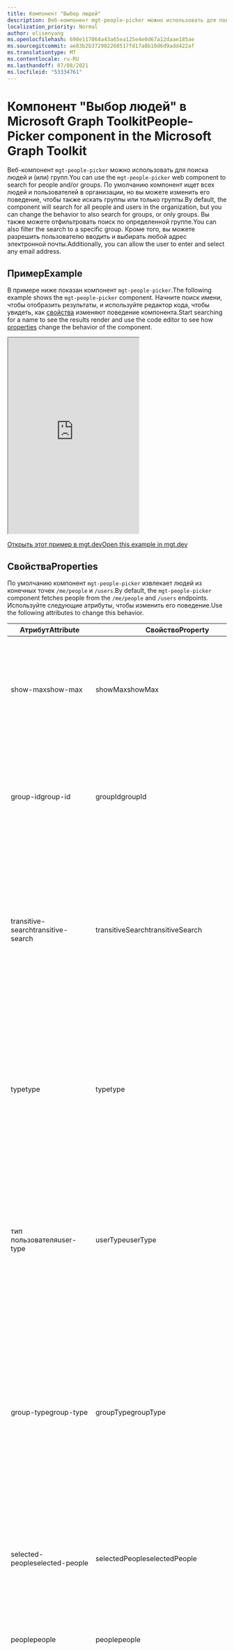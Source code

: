```yaml
---
title: Компонент "Выбор людей"
description: Веб-компонент mgt-people-picker можно использовать для поиска указанного количества людей и отображать список результатов с помощью Microsoft Graph.
localization_priority: Normal
author: elisenyang
ms.openlocfilehash: 690e117064a43a65ea125e4e0d67a12daae185ae
ms.sourcegitcommit: ae83b2b372902268517fd17a8b10d6d9add422af
ms.translationtype: MT
ms.contentlocale: ru-RU
ms.lasthandoff: 07/08/2021
ms.locfileid: "53334761"
---
```

# <a name="people-picker-component-in-the-microsoft-graph-toolkit"></a><span data-ttu-id="b3359-103">Компонент "Выбор людей" в Microsoft Graph Toolkit</span><span class="sxs-lookup"><span data-stu-id="b3359-103">People-Picker component in the Microsoft Graph Toolkit</span></span>

<span data-ttu-id="b3359-104">Веб-компонент `mgt-people-picker` можно использовать для поиска людей и (или) групп.</span><span class="sxs-lookup"><span data-stu-id="b3359-104">You can use the `mgt-people-picker` web component to search for people and/or groups.</span></span> <span data-ttu-id="b3359-105">По умолчанию компонент ищет всех людей и пользователей в организации, но вы можете изменить его поведение, чтобы также искать группы или только группы.</span><span class="sxs-lookup"><span data-stu-id="b3359-105">By default, the component will search for all people and users in the organization, but you can change the behavior to also search for groups, or only groups.</span></span> <span data-ttu-id="b3359-106">Вы также можете отфильтровать поиск по определенной группе.</span><span class="sxs-lookup"><span data-stu-id="b3359-106">You can also filter the search to a specific group.</span></span> <span data-ttu-id="b3359-107">Кроме того, вы можете разрешить пользователю вводить и выбирать любой адрес электронной почты.</span><span class="sxs-lookup"><span data-stu-id="b3359-107">Additionally, you can allow the user to enter and select any email address.</span></span>

## <a name="example"></a><span data-ttu-id="b3359-108">Пример</span><span class="sxs-lookup"><span data-stu-id="b3359-108">Example</span></span>

<span data-ttu-id="b3359-109">В примере ниже показан компонент `mgt-people-picker`.</span><span class="sxs-lookup"><span data-stu-id="b3359-109">The following example shows the `mgt-people-picker` component.</span></span> <span data-ttu-id="b3359-110">Начните поиск имени, чтобы отобразить результаты, и используйте редактор кода, чтобы увидеть, как [свойства](#properties) изменяют поведение компонента.</span><span class="sxs-lookup"><span data-stu-id="b3359-110">Start searching for a name to see the results render and use the code editor to see how [properties](#properties) change the behavior of the component.</span></span>

<iframe src="https://mgt.dev/iframe.html?id=components-mgt-people-picker--people-picker&source=docs" height="450"></iframe>

[<span data-ttu-id="b3359-111">Открыть этот пример в mgt.dev</span><span class="sxs-lookup"><span data-stu-id="b3359-111">Open this example in mgt.dev</span></span>](https://mgt.dev/?path=/story/components-mgt-people-picker--people-picker&source=docs)

## <a name="properties"></a><span data-ttu-id="b3359-112">Свойства</span><span class="sxs-lookup"><span data-stu-id="b3359-112">Properties</span></span>

<span data-ttu-id="b3359-113">По умолчанию компонент `mgt-people-picker` извлекает людей из конечных точек `/me/people` и `/users`.</span><span class="sxs-lookup"><span data-stu-id="b3359-113">By default, the `mgt-people-picker` component fetches people from the `/me/people` and `/users` endpoints.</span></span> <span data-ttu-id="b3359-114">Используйте следующие атрибуты, чтобы изменить его поведение.</span><span class="sxs-lookup"><span data-stu-id="b3359-114">Use the following attributes to change this behavior.</span></span>

| <span data-ttu-id="b3359-115">Атрибут</span><span class="sxs-lookup"><span data-stu-id="b3359-115">Attribute</span></span> | <span data-ttu-id="b3359-116">Свойство</span><span class="sxs-lookup"><span data-stu-id="b3359-116">Property</span></span> | <span data-ttu-id="b3359-117">Описание</span><span class="sxs-lookup"><span data-stu-id="b3359-117">Description</span></span>                                                                                                                                                                            |
| -------- | --------- | -------------------------------------------------------------------------------------------------------------------------------------------------------------------------------------- |
| <span data-ttu-id="b3359-118">show-max</span><span class="sxs-lookup"><span data-stu-id="b3359-118">show-max</span></span> | <span data-ttu-id="b3359-119">showMax</span><span class="sxs-lookup"><span data-stu-id="b3359-119">showMax</span></span>   | <span data-ttu-id="b3359-120">Числовое значение, указывающее максимальное количество отображаемых людей.</span><span class="sxs-lookup"><span data-stu-id="b3359-120">A number value to indicate the maximum number of people to show.</span></span> <span data-ttu-id="b3359-121">Значение по умолчанию — 6.</span><span class="sxs-lookup"><span data-stu-id="b3359-121">the default value is 6.</span></span>                                                                                             |
| <span data-ttu-id="b3359-122">group-id</span><span class="sxs-lookup"><span data-stu-id="b3359-122">group-id</span></span>    | <span data-ttu-id="b3359-123">groupId</span><span class="sxs-lookup"><span data-stu-id="b3359-123">groupId</span></span>     | <span data-ttu-id="b3359-124">Значение строки, принадлежащее определенной группе Microsoft Graph для дальнейшей фильтрации результатов поиска.</span><span class="sxs-lookup"><span data-stu-id="b3359-124">A string value that belongs to a Microsoft Graph defined group for further filtering of the search results.</span></span>                                                                            |
| <span data-ttu-id="b3359-125">transitive-search</span><span class="sxs-lookup"><span data-stu-id="b3359-125">transitive-search</span></span>     | <span data-ttu-id="b3359-126">transitiveSearch</span><span class="sxs-lookup"><span data-stu-id="b3359-126">transitiveSearch</span></span>      | <span data-ttu-id="b3359-127">Логическое значение для выполнения транзитивного поиска, возвращающего плоский список всех вложенных элементов. По умолчанию транзитивный поиск не используется.</span><span class="sxs-lookup"><span data-stu-id="b3359-127">A Boolean value to perform a transitive search returning a flat list of all nested members - by default transitive search is not used.</span></span>|
| <span data-ttu-id="b3359-128">type</span><span class="sxs-lookup"><span data-stu-id="b3359-128">type</span></span>     | <span data-ttu-id="b3359-129">type</span><span class="sxs-lookup"><span data-stu-id="b3359-129">type</span></span>      | <span data-ttu-id="b3359-130">Тип объектов, которые необходимо найти.</span><span class="sxs-lookup"><span data-stu-id="b3359-130">The type of entities to search for.</span></span> <span data-ttu-id="b3359-131">Доступные варианты — `person`, `group`, `any`.</span><span class="sxs-lookup"><span data-stu-id="b3359-131">Available options are: `person`, `group`, `any`.</span></span> <span data-ttu-id="b3359-132">Значение по умолчанию — `person`.</span><span class="sxs-lookup"><span data-stu-id="b3359-132">Default value is `person`.</span></span> <span data-ttu-id="b3359-133">Этот атрибут не оказывает влияния, если задано свойство `group-id`.</span><span class="sxs-lookup"><span data-stu-id="b3359-133">This attribute has no effect if `group-id` property is set.</span></span>         
| <span data-ttu-id="b3359-134">тип пользователя</span><span class="sxs-lookup"><span data-stu-id="b3359-134">user-type</span></span>     | <span data-ttu-id="b3359-135">userType</span><span class="sxs-lookup"><span data-stu-id="b3359-135">userType</span></span>      | <span data-ttu-id="b3359-136">Тип пользователя, для поиска.</span><span class="sxs-lookup"><span data-stu-id="b3359-136">The type of user to search for.</span></span> <span data-ttu-id="b3359-137">Доступные параметры: `any` для пользователей организации или для `user` `contact` контактов.</span><span class="sxs-lookup"><span data-stu-id="b3359-137">Available options are: `any`, `user` for organizational users, or `contact` for contacts.</span></span> <span data-ttu-id="b3359-138">Значение по умолчанию — `any`.</span><span class="sxs-lookup"><span data-stu-id="b3359-138">Default value is `any`.</span></span> |
| <span data-ttu-id="b3359-139">group-type</span><span class="sxs-lookup"><span data-stu-id="b3359-139">group-type</span></span>     | <span data-ttu-id="b3359-140">groupType</span><span class="sxs-lookup"><span data-stu-id="b3359-140">groupType</span></span>      | <span data-ttu-id="b3359-141">Тип группы, которую необходимо найти.</span><span class="sxs-lookup"><span data-stu-id="b3359-141">The group type to search for.</span></span> <span data-ttu-id="b3359-142">Доступные варианты — `unified`, `security`, `mailenabledsecurity`, `distribution`, `any`.</span><span class="sxs-lookup"><span data-stu-id="b3359-142">Available options are: `unified`, `security`, `mailenabledsecurity`, `distribution`, `any`.</span></span> <span data-ttu-id="b3359-143">Значение по умолчанию — `any`.</span><span class="sxs-lookup"><span data-stu-id="b3359-143">Default value is `any`.</span></span> <span data-ttu-id="b3359-144">Этот атрибут не оказывает влияния, если для свойства `type` задано значение `person`.</span><span class="sxs-lookup"><span data-stu-id="b3359-144">This attribute has no effect if the `type` property is set to `person`.</span></span>  |
| <span data-ttu-id="b3359-145">selected-people</span><span class="sxs-lookup"><span data-stu-id="b3359-145">selected-people</span></span>  | <span data-ttu-id="b3359-146">selectedPeople</span><span class="sxs-lookup"><span data-stu-id="b3359-146">selectedPeople</span></span>     | <span data-ttu-id="b3359-147">Массив выбранных людей.</span><span class="sxs-lookup"><span data-stu-id="b3359-147">An array of selected people.</span></span> <span data-ttu-id="b3359-148">Установите это значение, чтобы выбрать людей программным образом.</span><span class="sxs-lookup"><span data-stu-id="b3359-148">Set this value to select people programmatically.</span></span>|
| <span data-ttu-id="b3359-149">people</span><span class="sxs-lookup"><span data-stu-id="b3359-149">people</span></span>   | <span data-ttu-id="b3359-150">people</span><span class="sxs-lookup"><span data-stu-id="b3359-150">people</span></span>    | <span data-ttu-id="b3359-151">Массив людей, найденных и отображенных в результатах поиска.</span><span class="sxs-lookup"><span data-stu-id="b3359-151">An array of people found and rendered in the search result</span></span> |
| <span data-ttu-id="b3359-152">placeholder</span><span class="sxs-lookup"><span data-stu-id="b3359-152">placeholder</span></span>   | <span data-ttu-id="b3359-153">placeholder</span><span class="sxs-lookup"><span data-stu-id="b3359-153">placeholder</span></span>    | <span data-ttu-id="b3359-154">Текст по умолчанию, который объясняет, как использовать компонент.</span><span class="sxs-lookup"><span data-stu-id="b3359-154">The default text that appears to explain how to use the component.</span></span> <span data-ttu-id="b3359-155">Значение по умолчанию — `Start typing a name`.</span><span class="sxs-lookup"><span data-stu-id="b3359-155">Default value is `Start typing a name`.</span></span>
| <span data-ttu-id="b3359-156">default-selected-user-ids</span><span class="sxs-lookup"><span data-stu-id="b3359-156">default-selected-user-ids</span></span> | <span data-ttu-id="b3359-157">defaultSelectedUserIds</span><span class="sxs-lookup"><span data-stu-id="b3359-157">defaultSelectedUserIds</span></span> | <span data-ttu-id="b3359-158">При предоставлении строки разделенных запятой ИД пользователей Microsoft Graph, компонент отображает соответствующих пользователей как выбранных после инициализации.</span><span class="sxs-lookup"><span data-stu-id="b3359-158">When provided a string of comma-separated Microsoft Graph user IDs, the component renders the respective users as selected upon initialization.</span></span>
| <span data-ttu-id="b3359-159">по умолчанию выбранные группы-ids</span><span class="sxs-lookup"><span data-stu-id="b3359-159">default-selected-group-ids</span></span> | <span data-ttu-id="b3359-160">defaultSelectedGroupIds</span><span class="sxs-lookup"><span data-stu-id="b3359-160">defaultSelectedGroupIds</span></span> | <span data-ttu-id="b3359-161">Как и в случае с ids, выбранными по умолчанию, при выделении строки разделенных запятой ID microsoft Graph, компонент предоставляет соответствующие группы, выбранные после инициализации.</span><span class="sxs-lookup"><span data-stu-id="b3359-161">Similar to default-selected-user-ids, when provided a string of comma-separated Microsoft Graph group IDs, the component renders the respective groups as selected upon initialization.</span></span>
| <span data-ttu-id="b3359-162">selection-mode</span><span class="sxs-lookup"><span data-stu-id="b3359-162">selection-mode</span></span> | <span data-ttu-id="b3359-163">selectionMode</span><span class="sxs-lookup"><span data-stu-id="b3359-163">selectionMode</span></span> | <span data-ttu-id="b3359-164">Используется, чтобы указать следует ли разрешить выбирать несколько элементов (пользователей или групп) или только один элемент.</span><span class="sxs-lookup"><span data-stu-id="b3359-164">Used to indicate whether to allow selecting multiple items (users or groups) or just a single item.</span></span> <span data-ttu-id="b3359-165">Доступные варианты — `single`, `multiple`.</span><span class="sxs-lookup"><span data-stu-id="b3359-165">Available options are: `single`, `multiple`.</span></span> <span data-ttu-id="b3359-166">Значение по умолчанию — `multiple`.</span><span class="sxs-lookup"><span data-stu-id="b3359-166">Default value is `multiple`.</span></span>
| <span data-ttu-id="b3359-167">отключено</span><span class="sxs-lookup"><span data-stu-id="b3359-167">disabled</span></span> | <span data-ttu-id="b3359-168">отключено</span><span class="sxs-lookup"><span data-stu-id="b3359-168">disabled</span></span> | <span data-ttu-id="b3359-169">Задает отключение выборщика людей.</span><span class="sxs-lookup"><span data-stu-id="b3359-169">Sets whether the people picker is disabled.</span></span> <span data-ttu-id="b3359-170">При отключении пользователь не может искать или выбирать людей.</span><span class="sxs-lookup"><span data-stu-id="b3359-170">When disabled, the user is not able to search or select people.</span></span>
| <span data-ttu-id="b3359-171">allow-any-email</span><span class="sxs-lookup"><span data-stu-id="b3359-171">allow-any-email</span></span> | <span data-ttu-id="b3359-172">allowAnyEmail</span><span class="sxs-lookup"><span data-stu-id="b3359-172">allowAnyEmail</span></span> | <span data-ttu-id="b3359-173">Указывает, может ли выборщик людей принимать адреса электронной почты без выбора человека.</span><span class="sxs-lookup"><span data-stu-id="b3359-173">Indicates whether the people picker can accept email addresses without selecting a person.</span></span> <span data-ttu-id="b3359-174">Значение по умолчанию — `false`.</span><span class="sxs-lookup"><span data-stu-id="b3359-174">Default value is `false`.</span></span> <span data-ttu-id="b3359-175">Когда вы закончите вводить адрес электронной почты, вы можете нажать запятую (), запятую (), вкладку или ввести `,` `;` клавиши, чтобы добавить его.</span><span class="sxs-lookup"><span data-stu-id="b3359-175">When you finish typing an email address, you can press comma (`,`), semicolon (`;`), tab or enter keys to add it.</span></span>

<span data-ttu-id="b3359-176">Ниже приведен пример `show-max`.</span><span class="sxs-lookup"><span data-stu-id="b3359-176">The following is a `show-max` example.</span></span>

```html
<mgt-people-picker show-max="4"> </mgt-people-picker>
```

## <a name="selected-people"></a><span data-ttu-id="b3359-177">Выбранные люди</span><span class="sxs-lookup"><span data-stu-id="b3359-177">Selected people</span></span>

<span data-ttu-id="b3359-178">В разделе "Выбранные люди" компонента отображаются люди, выбранные разработчиком или пользователем.</span><span class="sxs-lookup"><span data-stu-id="b3359-178">The selected people section of the component renders each person chosen by the developer or user.</span></span> 

![mgt-people-picker](./images/selected-people.png)

<span data-ttu-id="b3359-180">Вы можете заполнить данные о выбранных людях, выполнив одно из следующих действий.</span><span class="sxs-lookup"><span data-stu-id="b3359-180">You can populate selected people data by doing one of the following:</span></span>

- <span data-ttu-id="b3359-181">Задайте свойство `selectedPeople` напрямую, как показано в примере ниже.</span><span class="sxs-lookup"><span data-stu-id="b3359-181">Setting the `selectedPeople` property directly, as shown in the following example.</span></span>  

    ```javascript
    // personObject = User or Person from Microsoft Graph
    document.querySelector('mgt-people-picker').selectedPeople.push(personObject);
    ```

- <span data-ttu-id="b3359-182">Используйте метод `selectUsersById()`, принимающий массив [ИД пользователей](/graph/api/resources/users) Microsoft Graph, чтобы найти сведения о связанных пользователях для выбора.</span><span class="sxs-lookup"><span data-stu-id="b3359-182">Using the `selectUsersById()` method, which accepts an array of Microsoft graph [user ids](/graph/api/resources/users) to find associated user details for selection.</span></span>

     ><span data-ttu-id="b3359-183">**Примечание.** Если пользователь не найден по `id`, данные для этого `id` не будут отображаться.</span><span class="sxs-lookup"><span data-stu-id="b3359-183">**Note:** If no user is found for an `id`, no data will be rendered for that `id`.</span></span>

    ```javascript
    // id = Microsoft graph User "id"
    document.querySelector('mgt-people-picker').selectUsersById(["id","id"])
    ```

## <a name="events"></a><span data-ttu-id="b3359-184">События</span><span class="sxs-lookup"><span data-stu-id="b3359-184">Events</span></span>

<span data-ttu-id="b3359-185">Из компонента инициируются следующие события.</span><span class="sxs-lookup"><span data-stu-id="b3359-185">The following events are fired from the component.</span></span>

<span data-ttu-id="b3359-186">Событие</span><span class="sxs-lookup"><span data-stu-id="b3359-186">Event</span></span> | <span data-ttu-id="b3359-187">Когда он излучается</span><span class="sxs-lookup"><span data-stu-id="b3359-187">When is it emitted</span></span> | <span data-ttu-id="b3359-188">Настраиваемые данные</span><span class="sxs-lookup"><span data-stu-id="b3359-188">Custom data</span></span> | <span data-ttu-id="b3359-189">Отмена</span><span class="sxs-lookup"><span data-stu-id="b3359-189">Cancelable</span></span> | <span data-ttu-id="b3359-190">Пузыри</span><span class="sxs-lookup"><span data-stu-id="b3359-190">Bubbles</span></span> | <span data-ttu-id="b3359-191">Работает с настраиваемой шаблонной</span><span class="sxs-lookup"><span data-stu-id="b3359-191">Works with custom template</span></span>
------|-------------------|--------------|:-----------:|:---------:|:---------------------------:|
`selectionChanged` | <span data-ttu-id="b3359-192">Пользователь добавил или удалил человека из списка выбранных или выбранных людей</span><span class="sxs-lookup"><span data-stu-id="b3359-192">The user added or removed a person from the list of selected/picked people</span></span> | <span data-ttu-id="b3359-193">Массив выбранных людей, где человек может быть Graph [пользователем,](/graph/api/resources/user) [](/graph/api/resources/person) лицом или контактом с дополнительным свойством, содержаным URL-адрес фотографии [](/graph/api/resources/contact) `personImage` пользователя</span><span class="sxs-lookup"><span data-stu-id="b3359-193">Array of selected people, where a person can be a Graph [user](/graph/api/resources/user), [person](/graph/api/resources/person) or [contact](/graph/api/resources/contact) with an additional `personImage` property that contains the URL of the user's photo</span></span> | <span data-ttu-id="b3359-194">Нет</span><span class="sxs-lookup"><span data-stu-id="b3359-194">No</span></span> | <span data-ttu-id="b3359-195">Нет</span><span class="sxs-lookup"><span data-stu-id="b3359-195">No</span></span> | <span data-ttu-id="b3359-196">Да, если не переопределить шаблон по умолчанию</span><span class="sxs-lookup"><span data-stu-id="b3359-196">Yes, unless you override the default template</span></span>

<span data-ttu-id="b3359-197">Дополнительные сведения об обработке событий см. в [этой работе.](../customize-components/events.md)</span><span class="sxs-lookup"><span data-stu-id="b3359-197">For more information about handling events, see [events](../customize-components/events.md).</span></span>

## <a name="css-custom-properties"></a><span data-ttu-id="b3359-198">Настраиваемые свойства CSS</span><span class="sxs-lookup"><span data-stu-id="b3359-198">CSS custom properties</span></span>

<span data-ttu-id="b3359-199">Компонент `mgt-people-picker` определяет следующие настраиваемые свойства CSS.</span><span class="sxs-lookup"><span data-stu-id="b3359-199">The `mgt-people-picker` component defines the following CSS custom properties.</span></span>

```css
mgt-people-picker {
    --input-border: 2px rgba(255, 255, 255, 0.5) solid; /* sets all input area border */

      /* OR individual input border sides */
    --input-border-bottom: 2px rgba(255, 255, 255, 0.5) solid;
    --input-border-right: 2px rgba(255, 255, 255, 0.5) solid;
    --input-border-left: 2px rgba(255, 255, 255, 0.5) solid;
    --input-border-top: 2px rgba(255, 255, 255, 0.5) solid;

    --input-background-color: #1f1f1f; /* input area background color */
    --input-border-color--hover: #008394; /* input area border hover color */
    --input-border-color--focus: #0f78d4; /* input area border focus color */

    --dropdown-background-color: #1f1f1f; /* selection area background color */
    --dropdown-item-hover-background: #333d47; /* person background color on hover */
    
    --selected-person-background-color: #f1f1f1; /* person item background color */
    
    --color: white; /* input area border focus color */
    --placeholder-color: #f1f1f1; /* placeholder text color */
    --placeholder-color--focus: rgba(255, 255, 255, 0.8); /* placeholder text focus color */
}
```

## <a name="templates"></a><span data-ttu-id="b3359-200">Шаблоны</span><span class="sxs-lookup"><span data-stu-id="b3359-200">Templates</span></span>

 <span data-ttu-id="b3359-201">Компонент `mgt-people-picker` поддерживает несколько [шаблонов](../customize-components/templates.md), позволяющих заменить его определенные части.</span><span class="sxs-lookup"><span data-stu-id="b3359-201">`mgt-people-picker` supports several [templates](../customize-components/templates.md) that you can use to replace certain parts of the component.</span></span> <span data-ttu-id="b3359-202">Чтобы указать шаблон, добавьте элемент `<template>` в компонент и присвойте параметру `data-type` одно из следующих значений.</span><span class="sxs-lookup"><span data-stu-id="b3359-202">To specify a template, include a `<template>` element inside a component and set the `data-type` value to one of the following.</span></span>

| <span data-ttu-id="b3359-203">Тип данных</span><span class="sxs-lookup"><span data-stu-id="b3359-203">Data type</span></span> | <span data-ttu-id="b3359-204">Контекст данных</span><span class="sxs-lookup"><span data-stu-id="b3359-204">Data context</span></span> | <span data-ttu-id="b3359-205">Описание</span><span class="sxs-lookup"><span data-stu-id="b3359-205">Description</span></span> |
| --- | --- | --- |
| <span data-ttu-id="b3359-206">default</span><span class="sxs-lookup"><span data-stu-id="b3359-206">default</span></span> | <span data-ttu-id="b3359-207">null: нет данных</span><span class="sxs-lookup"><span data-stu-id="b3359-207">null: no data</span></span> | <span data-ttu-id="b3359-208">Шаблон, используемый для переопределения отображения всего компонента.</span><span class="sxs-lookup"><span data-stu-id="b3359-208">The template used to override the rendering of the entire component.</span></span>
| <span data-ttu-id="b3359-209">loading</span><span class="sxs-lookup"><span data-stu-id="b3359-209">loading</span></span> | <span data-ttu-id="b3359-210">null: нет данных</span><span class="sxs-lookup"><span data-stu-id="b3359-210">null: no data</span></span> | <span data-ttu-id="b3359-211">Шаблон, используемый для отображения состояния средства выбора при выполнении запроса к Microsoft Graph.</span><span class="sxs-lookup"><span data-stu-id="b3359-211">The template used to render the state of picker while request to graph is being made.</span></span> |
| <span data-ttu-id="b3359-212">error</span><span class="sxs-lookup"><span data-stu-id="b3359-212">error</span></span> | <span data-ttu-id="b3359-213">null: нет данных</span><span class="sxs-lookup"><span data-stu-id="b3359-213">null: no data</span></span> | <span data-ttu-id="b3359-214">Шаблон, используемый в том случае, если поиск не возвращает пользователей.</span><span class="sxs-lookup"><span data-stu-id="b3359-214">The template used if user search returns no users.</span></span> |
| <span data-ttu-id="b3359-215">no-data</span><span class="sxs-lookup"><span data-stu-id="b3359-215">no-data</span></span> | <span data-ttu-id="b3359-216">null: нет данных</span><span class="sxs-lookup"><span data-stu-id="b3359-216">null: no data</span></span> | <span data-ttu-id="b3359-217">Альтернативный шаблон, используемый в том случае, если поиск не возвращает пользователей.</span><span class="sxs-lookup"><span data-stu-id="b3359-217">An alternative template used if user search returns no users.</span></span> |
| <span data-ttu-id="b3359-218">selected-person</span><span class="sxs-lookup"><span data-stu-id="b3359-218">selected-person</span></span> | <span data-ttu-id="b3359-219">person: объект сведений о пользователе</span><span class="sxs-lookup"><span data-stu-id="b3359-219">person: The person details object</span></span> | <span data-ttu-id="b3359-220">Шаблон, отображающий выбранных людей.</span><span class="sxs-lookup"><span data-stu-id="b3359-220">The template to render selected people.</span></span> |
| <span data-ttu-id="b3359-221">person</span><span class="sxs-lookup"><span data-stu-id="b3359-221">person</span></span> | <span data-ttu-id="b3359-222">person: объект сведений о пользователе</span><span class="sxs-lookup"><span data-stu-id="b3359-222">person: The person details object</span></span> | <span data-ttu-id="b3359-223">Шаблон, отображающий людей в раскрывающемся списке.</span><span class="sxs-lookup"><span data-stu-id="b3359-223">The template to render people in the dropdown.</span></span> |

<span data-ttu-id="b3359-224">В следующих примерах показано, как использовать шаблон `error`.</span><span class="sxs-lookup"><span data-stu-id="b3359-224">The following examples shows how to use the `error` template.</span></span>

```html
<mgt-people-picker>
  <template data-type="error">
    <p>Sorry, no people were found</p>
  </template>
</mgt-people-picker>
```

## <a name="microsoft-graph-permissions"></a><span data-ttu-id="b3359-225">Разрешения Microsoft Graph</span><span class="sxs-lookup"><span data-stu-id="b3359-225">Microsoft Graph permissions</span></span>

<span data-ttu-id="b3359-226">Этот компонент использует следующие API и разрешения Microsoft Graph.</span><span class="sxs-lookup"><span data-stu-id="b3359-226">This component uses the following Microsoft Graph APIs and permissions.</span></span>

| <span data-ttu-id="b3359-227">Конфигурация</span><span class="sxs-lookup"><span data-stu-id="b3359-227">Configuration</span></span> | <span data-ttu-id="b3359-228">Разрешение</span><span class="sxs-lookup"><span data-stu-id="b3359-228">Permission</span></span> | <span data-ttu-id="b3359-229">API</span><span class="sxs-lookup"><span data-stu-id="b3359-229">API</span></span>
| --- | ---------- | ------- |
| <span data-ttu-id="b3359-230">`group-id` set</span><span class="sxs-lookup"><span data-stu-id="b3359-230">`group-id` set</span></span> | <span data-ttu-id="b3359-231">People.Read, User.Read.All</span><span class="sxs-lookup"><span data-stu-id="b3359-231">People.Read, User.Read.All</span></span> | [<span data-ttu-id="b3359-232">/groups/\${groupId}/members</span><span class="sxs-lookup"><span data-stu-id="b3359-232">/groups/\${groupId}/members</span></span>](/graph/api/group-list-members) |
| <span data-ttu-id="b3359-233">`type` установлено `Person` или `any`</span><span class="sxs-lookup"><span data-stu-id="b3359-233">`type` set to `Person` or `any`</span></span> | <span data-ttu-id="b3359-234">People.Read</span><span class="sxs-lookup"><span data-stu-id="b3359-234">People.Read</span></span> | [<span data-ttu-id="b3359-235">/me/people</span><span class="sxs-lookup"><span data-stu-id="b3359-235">/me/people</span></span>](/graph/api/user-list-people) |
| <span data-ttu-id="b3359-236">`type`настройка или `Group` поиск пользователей и настройка `type` или `Group``any`</span><span class="sxs-lookup"><span data-stu-id="b3359-236">`type` set to `Group` or searching for users and `type` set to `Group` or `any`</span></span> | <span data-ttu-id="b3359-237">Group.Read.All</span><span class="sxs-lookup"><span data-stu-id="b3359-237">Group.Read.All</span></span> | [<span data-ttu-id="b3359-238">/groups</span><span class="sxs-lookup"><span data-stu-id="b3359-238">/groups</span></span>](/graph/api/group-list) |
| <span data-ttu-id="b3359-239">`default-selected-user-ids` set</span><span class="sxs-lookup"><span data-stu-id="b3359-239">`default-selected-user-ids` set</span></span> | <span data-ttu-id="b3359-240">User.ReadBasic.All</span><span class="sxs-lookup"><span data-stu-id="b3359-240">User.ReadBasic.All</span></span> | [<span data-ttu-id="b3359-241">/users</span><span class="sxs-lookup"><span data-stu-id="b3359-241">/users</span></span>](/graph/api/user-list) |
| <span data-ttu-id="b3359-242">поиск пользователей и `type` настройка `Person` или `any`</span><span class="sxs-lookup"><span data-stu-id="b3359-242">searching for users and `type` set to `Person` or `any`</span></span> | <span data-ttu-id="b3359-243">People.Read, User.ReadBasic.All</span><span class="sxs-lookup"><span data-stu-id="b3359-243">People.Read, User.ReadBasic.All</span></span> | <span data-ttu-id="b3359-244">[/me/people](/graph/api/user-list-people), [/users](/graph/api/user-list)</span><span class="sxs-lookup"><span data-stu-id="b3359-244">[/me/people](/graph/api/user-list-people), [/users](/graph/api/user-list)</span></span> |

## <a name="authentication"></a><span data-ttu-id="b3359-245">Проверка подлинности</span><span class="sxs-lookup"><span data-stu-id="b3359-245">Authentication</span></span>

<span data-ttu-id="b3359-246">В элементе управления используется глобальный поставщик проверки подлинности, описанный в [документации по проверке подлинности](../providers/providers.md).</span><span class="sxs-lookup"><span data-stu-id="b3359-246">The control uses the global authentication provider described in the [authentication documentation](../providers/providers.md).</span></span>

## <a name="cache"></a><span data-ttu-id="b3359-247">Кэш</span><span class="sxs-lookup"><span data-stu-id="b3359-247">Cache</span></span>

|<span data-ttu-id="b3359-248">Хранилище объектов</span><span class="sxs-lookup"><span data-stu-id="b3359-248">Object store</span></span>|<span data-ttu-id="b3359-249">Кэшные данные</span><span class="sxs-lookup"><span data-stu-id="b3359-249">Cached data</span></span>|<span data-ttu-id="b3359-250">Примечания</span><span class="sxs-lookup"><span data-stu-id="b3359-250">Remarks</span></span>|
|---------|-----------|-------|
|`groups`|<span data-ttu-id="b3359-251">Список групп</span><span class="sxs-lookup"><span data-stu-id="b3359-251">List of groups</span></span>|<span data-ttu-id="b3359-252">Используется, `type` когда установлено `PersonType.group`</span><span class="sxs-lookup"><span data-stu-id="b3359-252">Used when `type` is set to `PersonType.group`</span></span>|
|`people`|<span data-ttu-id="b3359-253">List of people</span><span class="sxs-lookup"><span data-stu-id="b3359-253">List of people</span></span>|<span data-ttu-id="b3359-254">Используется, `type` когда установлено `PersonType.person` или `PersonType.any`</span><span class="sxs-lookup"><span data-stu-id="b3359-254">Used when `type` is set to `PersonType.person` or `PersonType.any`</span></span>|
|`users`|<span data-ttu-id="b3359-255">Список пользователей</span><span class="sxs-lookup"><span data-stu-id="b3359-255">List of users</span></span>|<span data-ttu-id="b3359-256">Используется при `groupId` указании</span><span class="sxs-lookup"><span data-stu-id="b3359-256">Used when `groupId` specified</span></span>|

<span data-ttu-id="b3359-257">Дополнительные сведения о настройке кэша см. в [caching.](../customize-components/cache.md)</span><span class="sxs-lookup"><span data-stu-id="b3359-257">See [Caching](../customize-components/cache.md) for more details on how to configure the cache.</span></span>

## <a name="extend-for-more-control"></a><span data-ttu-id="b3359-258">Расширение для дополнительного управления</span><span class="sxs-lookup"><span data-stu-id="b3359-258">Extend for more control</span></span>

<span data-ttu-id="b3359-259">В более сложных сценариях или настраиваемых пользовательских интерфейсах этот компонент предоставляет несколько методов `protected render*` для переопределения в расширениях компонента.</span><span class="sxs-lookup"><span data-stu-id="b3359-259">For more complex scenarios or a truly custom UX, this component exposes several `protected render*` methods for override in component extensions.</span></span>

| <span data-ttu-id="b3359-260">Метод</span><span class="sxs-lookup"><span data-stu-id="b3359-260">Method</span></span> | <span data-ttu-id="b3359-261">Описание</span><span class="sxs-lookup"><span data-stu-id="b3359-261">Description</span></span> |
| - | - |
| <span data-ttu-id="b3359-262">renderInput</span><span class="sxs-lookup"><span data-stu-id="b3359-262">renderInput</span></span> | <span data-ttu-id="b3359-263">Отображает поле ввода.</span><span class="sxs-lookup"><span data-stu-id="b3359-263">Renders the input text box.</span></span> |
| <span data-ttu-id="b3359-264">renderSelectedPeople</span><span class="sxs-lookup"><span data-stu-id="b3359-264">renderSelectedPeople</span></span> | <span data-ttu-id="b3359-265">Отображает маркеры выбранных людей.</span><span class="sxs-lookup"><span data-stu-id="b3359-265">Renders the selected people tokens.</span></span> |
| <span data-ttu-id="b3359-266">renderSelectedPerson</span><span class="sxs-lookup"><span data-stu-id="b3359-266">renderSelectedPerson</span></span> | <span data-ttu-id="b3359-267">Отображает маркер одного пользователя.</span><span class="sxs-lookup"><span data-stu-id="b3359-267">Renders an individual person token.</span></span> |
| <span data-ttu-id="b3359-268">renderFlyout</span><span class="sxs-lookup"><span data-stu-id="b3359-268">renderFlyout</span></span> | <span data-ttu-id="b3359-269">Отображает хром всплывающего окна.</span><span class="sxs-lookup"><span data-stu-id="b3359-269">Renders the flyout chrome.</span></span> |
| <span data-ttu-id="b3359-270">renderFlyoutContent</span><span class="sxs-lookup"><span data-stu-id="b3359-270">renderFlyoutContent</span></span> | <span data-ttu-id="b3359-271">Отображает соответствующее состояние во всплывающем окне результатов.</span><span class="sxs-lookup"><span data-stu-id="b3359-271">Renders the appropriate state in the results flyout.</span></span> |
| <span data-ttu-id="b3359-272">renderLoading</span><span class="sxs-lookup"><span data-stu-id="b3359-272">renderLoading</span></span> | <span data-ttu-id="b3359-273">Отображает состояние загрузки.</span><span class="sxs-lookup"><span data-stu-id="b3359-273">Renders the loading state.</span></span> |
| <span data-ttu-id="b3359-274">renderNoData</span><span class="sxs-lookup"><span data-stu-id="b3359-274">renderNoData</span></span> | <span data-ttu-id="b3359-275">Отображает состояние, если для поискового запроса не найдено результатов.</span><span class="sxs-lookup"><span data-stu-id="b3359-275">Renders the state when no results are found for the search query.</span></span> |
| <span data-ttu-id="b3359-276">renderSearchResults</span><span class="sxs-lookup"><span data-stu-id="b3359-276">renderSearchResults</span></span> | <span data-ttu-id="b3359-277">Отображает список результатов поиска.</span><span class="sxs-lookup"><span data-stu-id="b3359-277">Renders the list of search results.</span></span> |
| <span data-ttu-id="b3359-278">renderPersonResult</span><span class="sxs-lookup"><span data-stu-id="b3359-278">renderPersonResult</span></span> | <span data-ttu-id="b3359-279">Отображает результаты поиска для одного пользователя.</span><span class="sxs-lookup"><span data-stu-id="b3359-279">Renders an individual person search result.</span></span> |
